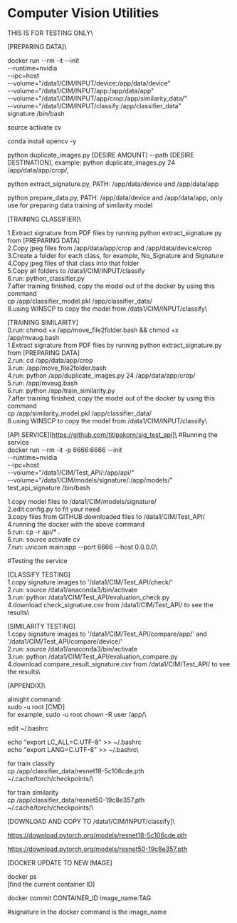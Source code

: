# Computer Vision Utilities

THIS IS FOR TESTING ONLY\

[PREPARING DATA]\

docker run --rm -it --init \
 --runtime=nvidia \
 --ipc=host \
 --volume="/data1/CIM/INPUT/device:/app/data/device" \
 --volume="/data1/CIM/INPUT/app:/app/data/app" \
 --volume="/data1/CIM/INPUT/app/crop:/app/similarity_data/" \
 --volume="/data1/CIM/INPUT/classify:/app/classifier_data" \
 signature /bin/bash

source activate cv

conda install opencv -y

python duplicate_images.py [DESIRE AMOUNT] --path [DESIRE DESTINATION], example: python duplicate_images.py 24 /app/data/app/crop/,

python extract_signature.py, PATH: /app/data/device and /app/data/app

python prepare_data.py, PATH: /app/data/device and /app/data/app, only use for preparing data training of similarity model

[TRAINING CLASSIFIER]\

1.Extract signature from PDF files by running python extract_signature.py from [PREPARING DATA] \
2.Copy jpeg files from /app/data/app/crop and /app/data/device/crop \
3.Create a folder for each class, for example, No_Signature and Signature \
4.Copy jpeg files of that class into that folder \
5.Copy all folders to /data1/CIM/INPUT/classify \
6.run: python_classifier.py\
7.after training finished, copy the model out of the docker by using this command\
cp /app/classifier_model.pkl /app/classifier_data/\
8.using WINSCP to copy the model from /data1/CIM/INPUT/classify\

[TRAINING SIMILARITY]\
0.run: chmod +x /app/move_file2folder.bash && chmod +x /app/mvaug.bash\
1.Extract signature from PDF files by running python extract_signature.py from [PREPARING DATA]\
2.run: cd /app/data/app/crop\
3.run: /app/move_file2folder.bash\
4.run: python /app/duplicate_images.py 24 /app/data/app/crop/\
5.run: /app/mvaug.bash\
6.run: python /app/train_similarity.py\
7.after training finished, copy the model out of the docker by using this command\
cp /app/similarity_model.pkl /app/classifier_data/\
8.using WINSCP to copy the model from /data1/CIM/INPUT/classify\

[API SERVICE][https://github.com/titipakorn/sig_test_api]\
#Running the service\
docker run --rm -it -p 6666:6666 --init \
 --runtime=nvidia \
 --ipc=host \
 --volume="/data1/CIM/Test_API/:/app/api/" \
 --volume="/data1/CIM/models/signature/:/app/models/" \
 test_api_signature /bin/bash

1.copy model files to /data1/CIM/models/signature/\
2.edit config.py to fit your need\
3.copy files from GITHUB downloaded files to /data1/CIM/Test_API/\
4.running the docker with the above command\
5.run: cp -r api/\* .\
6.run: source activate cv\
7.run: uvicorn main:app --port 6666 --host 0.0.0.0\

#Testing the service

[CLASSIFY TESTING]\
1.copy signature images to '/data1/CIM/Test_API/check/'\
2.run: source /data1/anaconda3/bin/activate\
3.run: python /data1/CIM/Test_API/evaluation_check.py\
4.download check_signature.csv from /data1/CIM/Test_API/ to see the results\

[SIMILARITY TESTING]\
1.copy signature images to '/data1/CIM/Test_API/compare/app/' and '/data1/CIM/Test_API/compare/device/'\
2.run: source /data1/anaconda3/bin/activate\
3.run: python /data1/CIM/Test_API/evaluation_compare.py\
4.download compare_result_signature.csv from /data1/CIM/Test_API/ to see the results\

[APPENDIX]\

almight command:\
sudo -u root [CMD]\
for example, sudo -u root chown -R user /app/\

edit ~/.bashrc

echo "export LC_ALL=C.UTF-8" >> ~/.bashrc\
echo "export LANG=C.UTF-8" >> ~/.bashrc\

for train classify\
cp /app/classifier_data/resnet18-5c106cde.pth ~/.cache/torch/checkpoints/\

for train similarity\
cp /app/classifier_data/resnet50-19c8e357.pth ~/.cache/torch/checkpoints/\

[DOWNLOAD AND COPY TO /data1/CIM/INPUT/classify]\

https://download.pytorch.org/models/resnet18-5c106cde.pth

https://download.pytorch.org/models/resnet50-19c8e357.pth

[DOCKER UPDATE TO NEW IMAGE]

docker ps\
[find the current container ID]

docker commit CONTAINER_ID image_name:TAG

#signature in the docker command is the image_name
